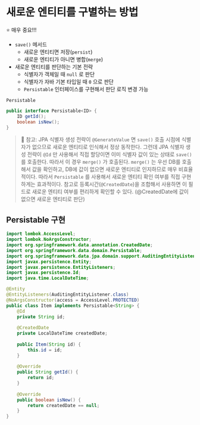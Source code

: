 # 새로운 엔티티를 구별하는 방법

⭐️ 매우 중요!!!

- `save()` 메서드
	- 새로운 엔티티면 저장(`persist`)
	- 새로운 엔티티가 아니면 병합(`merge`)
- 새로운 엔티티를 판단하는 기본 전략
	- 식별자가 객체일 때 `null` 로 판단
	- 식별자가 자바 기본 타입일 때 `0` 으로 판단
	- `Persistable` 인터페이스를 구현해서 판단 로직 변경 가능

`Persistable`

```java
public interface Persistable<ID> {
	ID getId();
	boolean isNew();
}
```

> 📌 참고: JPA 식별자 생성 전략이 `@GenerateValue` 면 `save()` 호출 시점에 식별자가 없으므로 새로운 엔티티로 인식해서 정상 동작한다. 그런데 JPA 식별자 생성 전략이 `@Id` 만 사용해서 직접 할당이면 이미 식별자 값이 있는 상태로 `save()` 를 호출한다. 따라서 이 경우 `merge()` 가 호출된다. `merge()` 는 우선 DB를 호출해서 값을 확인하고, DB에 값이 없으면 새로운 엔티티로 인지하므로 매우 비효율 적이다. 따라서 `Persistable` 를 사용해서 새로운 엔티티 확인 여부를 직접 구현하게는 효과적이다.
> 참고로 등록시간(`@CreatedDate`)을 조합해서 사용하면 이 필드로 새로운 엔티티 여부를 편리하게 확인할 수 있다. (@CreatedDate에 값이 없으면 새로운 엔티티로 판단)

## Persistable 구현

```java
import lombok.AccessLevel;
import lombok.NoArgsConstructor;
import org.springframework.data.annotation.CreatedDate;
import org.springframework.data.domain.Persistable;
import org.springframework.data.jpa.domain.support.AuditingEntityListener;
import javax.persistence.Entity;
import javax.persistence.EntityListeners;
import javax.persistence.Id;
import java.time.LocalDateTime;

@Entity
@EntityListeners(AuditingEntityListener.class)
@NoArgsConstructor(access = AccessLevel.PROTECTED)
public class Item implements Persistable<String> {
	@Id
	private String id;
	
	@CreatedDate
	private LocalDateTime createdDate;
	
	public Item(String id) {
		this.id = id;
	}
	
	@Override
	public String getId() {
		return id;
	}
	
	@Override
	public boolean isNew() {
		return createdDate == null;
	}
}
```
